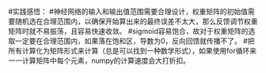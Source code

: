 #实践感悟：
#神经网络的输入和输出值范围需要合理设计，权重矩阵的初始值需要随机选在合理范围内，以确保开始算出来的最终误差不太大，那么反馈调节权重矩阵时就不易振荡，且容易快速收敛。
#sigmoid容易饱合，故对于权重矩阵的选取一定要在合理范围内，如果落在饱和区，导数为0，反向回馈就传播不了。
#把所有计算化为矩阵形式来计算（总是可以找到一种数学形式），如果使用for循环来一一计算矩阵中每个元素，numpy的计算速度会大打折扣。

